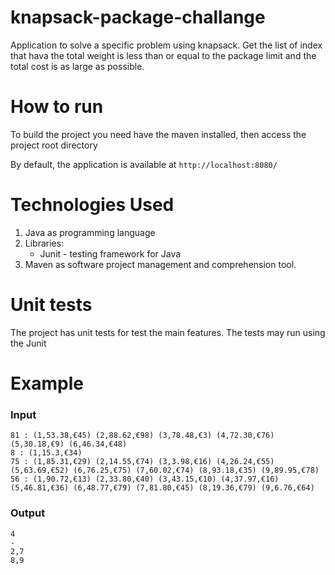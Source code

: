 # knapsack-package-challange

Application to solve a specific problem using knapsack. Get the list of index that hava the
total weight is less than or equal to the package limit and the total cost is as large as possible.

# How to run

To build the project you need have the maven installed, then access the project root directory
 
By default, the application is available at `http://localhost:8080/`
 
 # Technologies Used
 
 1. Java as programming language
 2. Libraries:
    - Junit - testing framework for Java
 3. Maven as software project management and comprehension tool.
 
 # Unit tests
 
 The project has unit tests for test the main features. The tests may run using the Junit
 
 # Example
 
 ### Input
 
    81 : (1,53.38,€45) (2,88.62,€98) (3,78.48,€3) (4,72.30,€76) (5,30.18,€9) (6,46.34,€48)
    8 : (1,15.3,€34)
    75 : (1,85.31,€29) (2,14.55,€74) (3,3.98,€16) (4,26.24,€55) (5,63.69,€52) (6,76.25,€75) (7,60.02,€74) (8,93.18,€35) (9,89.95,€78)
    56 : (1,90.72,€13) (2,33.80,€40) (3,43.15,€10) (4,37.97,€16) (5,46.81,€36) (6,48.77,€79) (7,81.80,€45) (8,19.36,€79) (9,6.76,€64)
  
  ### Output

    4
    -
    2,7
    8,9

